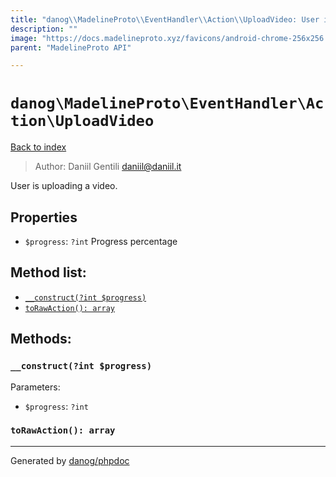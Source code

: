 ```yaml
---
title: "danog\\MadelineProto\\EventHandler\\Action\\UploadVideo: User is uploading a video."
description: ""
image: "https://docs.madelineproto.xyz/favicons/android-chrome-256x256.png"
parent: "MadelineProto API"

---
```

# `danog\MadelineProto\EventHandler\Action\UploadVideo`
[Back to index](../../../../index.html)

> Author: Daniil Gentili <daniil@daniil.it>  
  

User is uploading a video.  



## Properties
* `$progress`: `?int` Progress percentage

## Method list:
* [`__construct(?int $progress)`](#__construct)
* [`toRawAction(): array`](#torawaction)

## Methods:
### `__construct(?int $progress)`




Parameters:

* `$progress`: `?int`   



### `toRawAction(): array`





---
Generated by [danog/phpdoc](https://phpdoc.daniil.it)
